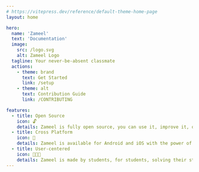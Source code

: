 ```yaml
---
# https://vitepress.dev/reference/default-theme-home-page
layout: home

hero:
  name: 'Zameel'
  text: 'Documentation'
  image:
    src: /logo.svg
    alt: Zameel Logo
  tagline: Your never-be-absent classmate
  actions:
    - theme: brand
      text: Get Started
      link: /setup
    - theme: alt
      text: Contribution Guide
      link: /CONTRIBUTING

features:
  - title: Open Source
    icon: 🔓
    details: Zameel is fully open source, you can use it, improve it, or make your own from it.
  - title: Cross Platform
    icon: 📱
    details: Zameel is available for Android and iOS with the power of Capacitor.
  - title: User-centered
    icon: 👩🏻‍🎓
    details: Zameel is made by students, for students, solving their studying-related problems!
---
```

